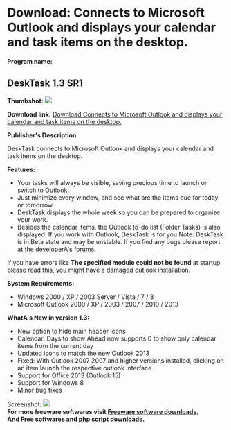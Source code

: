 # Download: Connects to Microsoft Outlook and displays your calendar and task items on the desktop.

**Program name:**

## DeskTask 1.3 SR1

  
**Thumbshot:** ![](http://www.freewarefiles.com/screenshot/desktask_md.gif)   
  
**Download link:** [Download Connects to Microsoft Outlook and displays your calendar and task items on the desktop.](http://freesoftwares.boysofts.com/DeskTask_program_13625.html)  
  


**Publisher's Description**  
  


DeskTask connects to Microsoft Outlook and displays your calendar and task items on the desktop. 

**Features:**

  * Your tasks will always be visible, saving precious time to launch or switch to Outlook. 
  * Just minimize every window, and see what are the items due for today or tomorrow. 
  * DeskTask displays the whole week so you can be prepared to organize your work. 
  * Besides the calendar items, the Outlook to-do list (Folder Tasks) is also displayed. If you work with Outlook, DeskTask is for you 
Note: DeskTask is in Beta state and may be unstable. If you find any bugs please report at the developerA's [forums](http://www.carthagosoft.net/forums/index.php?action=vtopic&forum=6). 

If you have errors like **The specified module could not be found** at startup please read [this](http://www.carthagosoft.net/forums/index.php?action=vthread&forum=6&topic=22), you might have a damaged outlook installation.

**System Requirements:**

  * Windows 2000 / XP / 2003 Server / Vista / 7 / 8 
  * Microsoft Outlook 2000 / XP / 2003 / 2007 / 2010 / 2013 

**WhatA's New in version 1.3:**

  * New option to hide main header icons 
  * Calendar: Days to show Ahead now supports 0 to show only calendar items from the current day 
  * Updated icons to match the new Outlook 2013 
  * Fixed: With Outlook 2007 2007 and higher versions installed, clicking on an item launch the respective outlook interface 
  * Support for Office 2013 (Outlook 15) 
  * Support for Windows 8 
  * Minor bug fixes 

  
  
Screenshot: ![](http://www.freewarefiles.com/screenshot/desktask.gif)   
**For more freeware softwares visit [Freeware software downloads.](http://freesoftwares.boysofts.com/)**   
**And [Free softwares and php script downloads.](http://www.boysofts.com/)**
